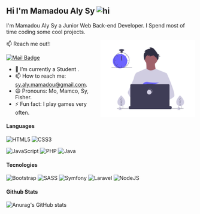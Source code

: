 ## Hi I'm Mamadou Aly Sy <img src="https://user-images.githubusercontent.com/1303154/88677602-1635ba80-d120-11ea-84d8-d263ba5fc3c0.gif" width="28px" alt="hi">

I'm Mamadou Aly Sy a Junior Web Back-end Developer.
I Spend most of time coding some cool projects.

<img align="right" width="50%" src="https://github.com/MamadouAlySy/MamadouAlySy/blob/master/hero1.png" />

:mailbox: Reach me out!: 

[![Mail Badge](https://img.shields.io/badge/-sy.aly.mamadou-c0392b?style=flat&labelColor=c0392b&logo=gmail&logoColor=white)](mailto:sy.aly.mamadou@gmail.com)

- 🔭 I’m currently a Student .
- 📫 How to reach me: sy.aly.mamadou@gmail.com.
- 😄 Pronouns: Mo, Mamco, Sy, Fisher.
- ⚡ Fun fact: I play games very often.

#### Languages
![HTML5](https://img.shields.io/badge/html5-%23E34F26.svg?style=for-the-badge&logo=html5&logoColor=white)
![CSS3](https://img.shields.io/badge/css3-%231572B6.svg?style=for-the-badge&logo=css3&logoColor=white)

![JavaScript](https://img.shields.io/badge/javascript-%23323330.svg?style=for-the-badge&logo=javascript&logoColor=%23F7DF1E)
![PHP](https://img.shields.io/badge/php-%23777BB4.svg?style=for-the-badge&logo=php&logoColor=white)
![Java](https://img.shields.io/badge/java-%23ED8B00.svg?style=for-the-badge&logo=java&logoColor=white)

#### Tecnologies
![Bootstrap](https://img.shields.io/badge/bootstrap-%23563D7C.svg?style=for-the-badge&logo=bootstrap&logoColor=white)
![SASS](https://img.shields.io/badge/SASS-hotpink.svg?style=for-the-badge&logo=SASS&logoColor=white)
![Symfony](https://img.shields.io/badge/symfony-%23000000.svg?style=for-the-badge&logo=symfony&logoColor=white)
![Laravel](https://img.shields.io/badge/laravel-%23FF2D20.svg?style=for-the-badge&logo=laravel&logoColor=white)
![NodeJS](https://img.shields.io/badge/node.js-6DA55F?style=for-the-badge&logo=node.js&logoColor=white)

#### Github Stats
![Anurag's GitHub stats](https://github-readme-stats.vercel.app/api?username=MamadouAlySy&show_icons=true&theme=vue)



